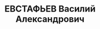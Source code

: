 ---
title: ЕВСТАФЬЕВ Василий Александрович
description: 'Род. 1907, Рязанская обл., с. Медведово,, русский,, образование: начальное,,
  член ВКП(б). Место работы: "Ворошиловуголь", зам. заведующего шахтой № 9. Прож.:
  Луганская обл., Перевальский р-н, пос. Ящиково. Арестован 13.11.1937. Приговор:
  ВК ВС СССР, 02.01.1938 - ВМН. Расстрелян 03.01.1938. Реабилитация: Верховный суд
  СССР, 05.09.1986 - за отсутствием события преступления.'
---